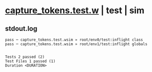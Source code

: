 # [capture_tokens.test.w](../../../../../examples/tests/valid/capture_tokens.test.w) | test | sim

## stdout.log
```log
pass ─ capture_tokens.test.wsim » root/env0/test:inflight class  
pass ─ capture_tokens.test.wsim » root/env1/test:inflight globals
 
 
Tests 2 passed (2)
Test Files 1 passed (1)
Duration <DURATION>
```

